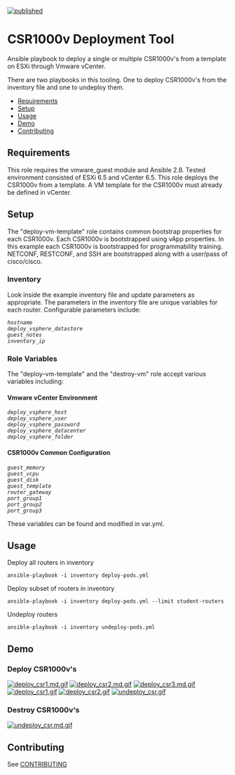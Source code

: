 [![published](https://static.production.devnetcloud.com/codeexchange/assets/images/devnet-published.svg)](https://developer.cisco.com/codeexchange/github/repo/aawarner/CSR1000v_Vmware_Deployment)

# CSR1000v Deployment Tool

Ansible playbook to deploy a single or multiple CSR1000v's
from a template on ESXi through Vmware vCenter.

There are two playbooks in this tooling. One to deploy
CSR1000v's from the inventory file and one to undeploy them.


* [Requirements](#requirements)
* [Setup](#setup)
* [Usage](#usage)
* [Demo](#demo)
* [Contributing](#contributing)

## Requirements

This role requires the vmware_guest module and Ansible 2.8. Tested environment consisted of ESXi 6.5
and vCenter 6.5. This role deploys the CSR1000v from a template. A VM template for the CSR1000v must 
already be defined in vCenter.

## Setup

The "deploy-vm-template" role contains common bootstrap properties for each CSR1000v.
Each CSR1000v is bootstrapped using vApp properties. In this example each CSR1000v
is bootstrapped for programmability training. NETCONF, RESTCONF, and SSH are bootstrapped
along with a user/pass of cisco/cisco.

### Inventory

Look inside the example inventory file and update parameters as appropriate. The parameters in
the inventory file are unique variables for each router.
Configurable parameters include:

*`hostname`*\
*`deploy_vsphere_datastore`*\
*`guest_notes`*\
*`inventory_ip`*

### Role Variables

The "deploy-vm-template" and the "destroy-vm" role accept various variables including:

#### Vmware vCenter Environment

*`deploy_vsphere_host`*\
*`deploy_vsphere_user`*\
*`deploy_vsphere_password`*\
*`deploy_vsphere_datacenter`*\
*`deploy_vsphere_folder`*

#### CSR1000v Common Configuration

*`guest_memory`*\
*`guest_vcpu`*\
*`guest_disk`*\
*`guest_template`*\
*`router_gateway`*\
*`port_group1`*\
*`port_group2`*\
*`port_group3`*

These variables can be found and modified in var.yml.

## Usage

Deploy all routers in inventory
```
ansible-playbook -i inventory deploy-pods.yml
```

Deploy subset of routers in inventory
```
ansible-playbook -i inventory deploy-pods.yml --limit student-routers
```

Undeploy routers
```
ansible-playbook -i inventory undeploy-pods.yml
```
## Demo

### Deploy CSR1000v's

[![deploy_csr1.md.gif](https://s3.gifyu.com/images/deploy_csr1.md.gif)](https://gifyu.com/image/EeY3)
[![deploy_csr2.md.gif](https://s3.gifyu.com/images/deploy_csr2.md.gif)](https://gifyu.com/image/EeYE)
[![deploy_csr3.md.gif](https://s3.gifyu.com/images/deploy_csr3.md.gif)](https://gifyu.com/image/EeYN)
[![deploy_csr1.gif](https://s3.gifyu.com/images/deploy_csr1.gif)](https://gifyu.com/image/EeY3)
[![deploy_csr2.gif](https://s3.gifyu.com/images/deploy_csr2.gif)](https://gifyu.com/image/EeYE)
[![undeploy_csr.gif](https://s3.gifyu.com/images/undeploy_csr.gif)](https://gifyu.com/image/EeY9)
### Destroy CSR1000v's

[![undeploy_csr.md.gif](https://s3.gifyu.com/images/undeploy_csr.md.gif)](https://gifyu.com/image/EeY9)

## Contributing
See [CONTRIBUTING](./CONTRIBUTING.md)
